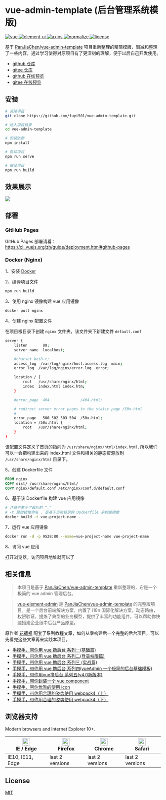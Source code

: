 # vue-admin-template (后台管理系统模版)

<a href="https://github.com/vuejs/vue">
  <img src="https://img.shields.io/badge/vue-2.6.11-brightgreen.svg" alt="vue">
</a>
<a href="https://github.com/ElemeFE/element">
  <img src="https://img.shields.io/badge/element--ui-2.15.6-brightgreen.svg" alt="element-ui">
</a>
<a href="https://axios-http.com/">
  <img src="https://img.shields.io/badge/axios-0.21.4-brightgreen.svg" alt="axios">
</a>
<a href="https://necolas.github.io/normalize.css">
  <img src="https://img.shields.io/badge/normalize.css-8.0.1-brightgreen.svg" alt="normalize">
</a>
<a href="https://github.com/fuyi501/vue-element-admin/blob/master/LICENSE">
  <img src="https://img.shields.io/github/license/mashape/apistatus.svg" alt="license">
</a>

基于 [PanJiaChen/vue-admin-template](https://github.com/PanJiaChen/vue-admin-template) 项目重新整理的精简模版，删减和整理了一些内容，通过学习使得对原项目有了更深刻的理解，便于以后自己开发使用。

- [github 仓库](https://github.com/fuyi501/vue-admin-template)
- [gitee 仓库](https://gitee.com/fuwenwei501/vue-admin-template.git)
- [github 在线预览](https://fuyi501.github.io/vue-admin-template)
- [gitee 在线预览]()
## 安装

```sh
# 克隆项目
git clone https://github.com/fuyi501/vue-admin-template.git

# 进入项目目录
cd vue-admin-template

# 安装依赖
npm install

# 启动项目
npm run serve

# 编译项目
npm run build
```

## 效果展示

![](https://alioss.fuwenwei.com/img/20210927234223.png)

## 部署

### GitHub Pages
GitHub Pages 部署请看：https://cli.vuejs.org/zh/guide/deployment.html#github-pages

### Docker (Nginx)

1、安装 [Docker](https://www.docker.com/get-started)

2、编译项目文件

```sh
npm run build
```

3、使用 nginx 镜像构建 vue 应用镜像

```sh
docker pull nginx
```

4、创建 nginx 配置文件

在项目根目录下创建 `nginx` 文件夹，该文件夹下新建文件 `default.conf`

```sh
server {
    listen       80;
    server_name  localhost;

    #charset koi8-r;
    access_log  /var/log/nginx/host.access.log  main;
    error_log  /var/log/nginx/error.log  error;

    location / {
        root   /usr/share/nginx/html;
        index  index.html index.htm;
    }

    #error_page  404              /404.html;

    # redirect server error pages to the static page /50x.html
    #
    error_page   500 502 503 504  /50x.html;
    location = /50x.html {
        root   /usr/share/nginx/html;
    }
}

```

该配置文件定义了首页的指向为 `/usr/share/nginx/html/index.html`, 所以我们可以一会把构建出来的 index.html 文件和相关的静态资源放到 `/usr/share/nginx/html` 目录下。

5、创建 Dockerfile 文件

```dockerfile
FROM nginx
COPY dist/ /usr/share/nginx/html/
COPY nginx/default.conf /etc/nginx/conf.d/default.conf
```

6、基于该 Dockerfile 构建 vue 应用镜像

```sh
# 注意不要少了最后的 “.”
# -t 是给镜像命名 . 是基于当前目录的 Dockerfile 来构建镜像
docker build -t vue-project-name .
```

7、运行 vue 应用镜像

```sh
docker run -d -p 9528:80 --name=vue-project-name vue-project-name
```

8、访问 vue 应用

打开浏览器，访问项目地址就可以了

## 相关信息

> 本项目是基于 [PanJiaChen/vue-admin-template](https://github.com/PanJiaChen/vue-admin-template) 重新整理的，它是一个极简的 vue admin 管理后台。

> [vue-element-admin](https://github.com/PanJiaChen/vue-element-admin) 是 [PanJiaChen/vue-admin-template](https://github.com/PanJiaChen/vue-admin-template) 的完整版项目，是一个后台前端解决方案，内置了 i18n 国际化解决方案，动态路由，权限验证，提炼了典型的业务模型，提供了丰富的功能组件，可以帮助你快速搭建企业级中后台产品原型。

原作者 [花裤衩](https://github.com/PanJiaChen) 配套了系列教程文章，如何从零构建后一个完整的后台项目，可以先看完这些文章再来实践本项目。

- [手摸手，带你用 vue 撸后台 系列一(基础篇)](https://juejin.im/post/59097cd7a22b9d0065fb61d2)
- [手摸手，带你用 vue 撸后台 系列二(登录权限篇)](https://juejin.im/post/591aa14f570c35006961acac)
- [手摸手，带你用 vue 撸后台 系列三 (实战篇)](https://juejin.im/post/593121aa0ce4630057f70d35)
- [手摸手，带你用 vue 撸后台 系列四(vueAdmin 一个极简的后台基础模板)](https://juejin.im/post/595b4d776fb9a06bbe7dba56)
- [手摸手，带你用vue撸后台 系列五(v4.0新版本)](https://juejin.im/post/5c92ff94f265da6128275a85)
- [手摸手，带你封装一个 vue component](https://segmentfault.com/a/1190000009090836)
- [手摸手，带你优雅的使用 icon](https://juejin.im/post/59bb864b5188257e7a427c09)
- [手摸手，带你用合理的姿势使用 webpack4（上）](https://juejin.im/post/5b56909a518825195f499806)
- [手摸手，带你用合理的姿势使用 webpack4（下）](https://juejin.im/post/5b5d6d6f6fb9a04fea58aabc)
## 浏览器支持

Modern browsers and Internet Explorer 10+.

| [<img src="https://raw.githubusercontent.com/alrra/browser-logos/master/src/edge/edge_48x48.png" alt="IE / Edge" width="24px" height="24px" />](https://godban.github.io/browsers-support-badges/)</br>IE / Edge | [<img src="https://raw.githubusercontent.com/alrra/browser-logos/master/src/firefox/firefox_48x48.png" alt="Firefox" width="24px" height="24px" />](https://godban.github.io/browsers-support-badges/)</br>Firefox | [<img src="https://raw.githubusercontent.com/alrra/browser-logos/master/src/chrome/chrome_48x48.png" alt="Chrome" width="24px" height="24px" />](https://godban.github.io/browsers-support-badges/)</br>Chrome | [<img src="https://raw.githubusercontent.com/alrra/browser-logos/master/src/safari/safari_48x48.png" alt="Safari" width="24px" height="24px" />](https://godban.github.io/browsers-support-badges/)</br>Safari |
| --------- | --------- | --------- | --------- |
| IE10, IE11, Edge | last 2 versions | last 2 versions | last 2 versions |

## License

[MIT](https://github.com/PanJiaChen/vue-element-admin/blob/master/LICENSE)

